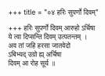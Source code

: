 +++
title = "०४ हरिः सुपर्णो दिवम्"

+++
हरिः सुपर्णो दिवम् आरुहो ऽर्चिषा  
ये त्वा दिप्सन्ति दिवम् उत्पतन्तम् ।  
अव तां जहि हरसा जातवेदो  
ऽबिभ्यद् उग्रो ह्य् अर्चिषा  
दिवम् आ रोह सूर्य ॥